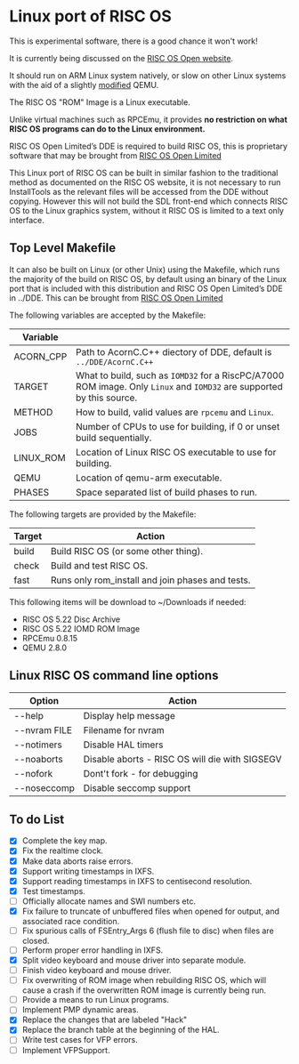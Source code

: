 # Linux port of RISC OS

This is experimental software, there is a good chance it won't work!

It is currently being discussed on the [RISC OS Open website](https://www.riscosopen.org/forum/forums/3/topics/9068).

It should run on ARM Linux system natively, or slow on other Linux systems with the aid of a slightly [modified](mixed/Linux/Support/qemu_swi.diff) QEMU.

The RISC OS "ROM" Image is a Linux executable.

Unlike virtual machines such as RPCEmu, it provides **no restriction on what RISC OS programs can do to the Linux environment.**

RISC OS Open Limited’s DDE is required to build RISC OS, this is proprietary software that may be brought from [RISC OS Open Limited](https://www.riscosopen.org/content/sales/dde)

This Linux port of RISC OS can be built in similar fashion to the traditional method as documented on the RISC OS website, it is not necessary to run InstallTools as the relevant files will be accessed from the DDE without copying. However this will not build the SDL front-end which connects RISC OS to the Linux graphics system, without it RISC OS is limited to a text only interface.

## Top Level Makefile

It can also be built on Linux (or other Unix) using the Makefile, which runs the majority of the build on RISC OS, by default using an binary of the Linux port that is included with this distribution and RISC OS
Open Limited’s DDE in ../DDE. This can be brought from [RISC OS Open
Limited](https://www.riscosopen.org/content/sales/dde)

The following variables are accepted by the Makefile:

| Variable | |
| ---    | ---    |
| ACORN_CPP | Path to AcornC.C++ diectory of DDE, default is `../DDE/AcornC.C++`
| TARGET     | What to build, such as `IOMD32` for a RiscPC/A7000 ROM image. Only `Linux` and `IOMD32` are supported by this source. |
| METHOD     | How to build, valid values are `rpcemu` and `Linux`. |
| JOBS       | Number of CPUs to use for building, if 0 or unset build sequentially. |
| LINUX_ROM  | Location of Linux RISC OS executable to use for building. |
| QEMU       | Location of qemu-arm executable. |
| PHASES     | Space separated list of build phases to run. |

The following targets are provided by the Makefile:

| Target | Action |
| ---    | ---    |
| build  | Build RISC OS (or some other thing). |
| check  | Build and test RISC OS. |
| fast   | Runs only rom_install and join phases and tests. |

This following items will be download to ~/Downloads if needed:
* RISC OS 5.22 Disc Archive
* RISC OS 5.22 IOMD ROM Image
* RPCEmu 0.8.15
* QEMU 2.8.0

## Linux RISC OS command line options

| Option       | Action                                          |
| ---          | ---                                             |
| --help       | Display help message                            |
| --nvram FILE | Filename for nvram                              |
| --notimers   | Disable HAL timers                              |
| --noaborts   | Disable aborts - RISC OS will die with SIGSEGV  |
| --nofork     | Dont't fork - for debugging                     |
| --noseccomp  | Disable seccomp support                         |

## To do List

- [x] Complete the key map.
- [x] Fix the realtime clock.
- [x] Make data aborts raise errors.
- [x] Support writing timestamps in IXFS.
- [x] Support reading timestamps in IXFS to centisecond resolution.
- [x] Test timestamps.
- [ ] Officially allocate names and SWI numbers etc.
- [x] Fix failure to truncate of unbuffered files when opened for output, and associated race condition.
- [ ] Fix spurious calls of FSEntry_Args 6 (flush file to disc) when files are closed.
- [ ] Perform proper error handling in IXFS.
- [x] Split video keyboard and mouse driver into separate module.
- [ ] Finish video keyboard and mouse driver.
- [ ] Fix overwriting of ROM image when rebuilding RISC OS, which will cause a crash if the overwritten ROM image is currently being run.
- [ ] Provide a means to run Linux programs.
- [ ] Implement PMP dynamic areas.
- [x] Replace the changes that are labeled "Hack"
- [x] Replace the branch table at the beginning of the HAL.
- [ ] Write test cases for VFP errors.
- [ ] Implement VFPSupport.
